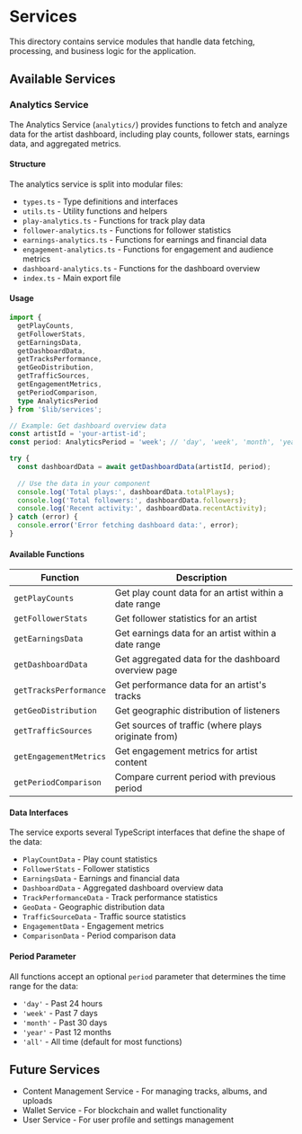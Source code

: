 # Services

This directory contains service modules that handle data fetching, processing, and business logic for the application.

## Available Services

### Analytics Service

The Analytics Service (`analytics/`) provides functions to fetch and analyze data for the artist dashboard, including play counts, follower stats, earnings data, and aggregated metrics.

#### Structure

The analytics service is split into modular files:

- `types.ts` - Type definitions and interfaces
- `utils.ts` - Utility functions and helpers
- `play-analytics.ts` - Functions for track play data
- `follower-analytics.ts` - Functions for follower statistics
- `earnings-analytics.ts` - Functions for earnings and financial data
- `engagement-analytics.ts` - Functions for engagement and audience metrics
- `dashboard-analytics.ts` - Functions for the dashboard overview
- `index.ts` - Main export file

#### Usage

```typescript
import { 
  getPlayCounts, 
  getFollowerStats, 
  getEarningsData, 
  getDashboardData,
  getTracksPerformance,
  getGeoDistribution,
  getTrafficSources,
  getEngagementMetrics,
  getPeriodComparison,
  type AnalyticsPeriod
} from '$lib/services';

// Example: Get dashboard overview data
const artistId = 'your-artist-id';
const period: AnalyticsPeriod = 'week'; // 'day', 'week', 'month', 'year', or 'all'

try {
  const dashboardData = await getDashboardData(artistId, period);
  
  // Use the data in your component
  console.log('Total plays:', dashboardData.totalPlays);
  console.log('Total followers:', dashboardData.followers);
  console.log('Recent activity:', dashboardData.recentActivity);
} catch (error) {
  console.error('Error fetching dashboard data:', error);
}
```

#### Available Functions

| Function | Description |
|----------|-------------|
| `getPlayCounts` | Get play count data for an artist within a date range |
| `getFollowerStats` | Get follower statistics for an artist |
| `getEarningsData` | Get earnings data for an artist within a date range |
| `getDashboardData` | Get aggregated data for the dashboard overview page |
| `getTracksPerformance` | Get performance data for an artist's tracks |
| `getGeoDistribution` | Get geographic distribution of listeners |
| `getTrafficSources` | Get sources of traffic (where plays originate from) |
| `getEngagementMetrics` | Get engagement metrics for artist content |
| `getPeriodComparison` | Compare current period with previous period |

#### Data Interfaces

The service exports several TypeScript interfaces that define the shape of the data:

- `PlayCountData` - Play count statistics
- `FollowerStats` - Follower statistics
- `EarningsData` - Earnings and financial data
- `DashboardData` - Aggregated dashboard overview data
- `TrackPerformanceData` - Track performance statistics
- `GeoData` - Geographic distribution data
- `TrafficSourceData` - Traffic source statistics
- `EngagementData` - Engagement metrics
- `ComparisonData` - Period comparison data

#### Period Parameter

All functions accept an optional `period` parameter that determines the time range for the data:

- `'day'` - Past 24 hours
- `'week'` - Past 7 days
- `'month'` - Past 30 days
- `'year'` - Past 12 months
- `'all'` - All time (default for most functions)

## Future Services

- Content Management Service - For managing tracks, albums, and uploads
- Wallet Service - For blockchain and wallet functionality
- User Service - For user profile and settings management
